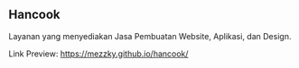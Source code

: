 ## Hancook <br>
Layanan yang menyediakan Jasa Pembuatan Website, Aplikasi, dan Design. <br> 

Link Preview: https://mezzky.github.io/hancook/
